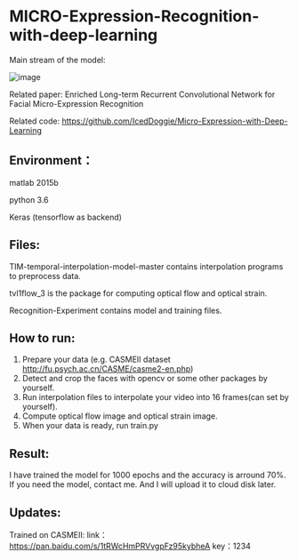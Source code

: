 # MICRO-Expression-Recognition-with-deep-learning
Main stream of the model:

![image](https://github.com/JayShaun/MICRO-Expression-Recognition-with-deep-learning/blob/master/Recognition_Experiments/model.png)

Related paper: Enriched Long-term Recurrent Convolutional Network for Facial Micro-Expression Recognition

Related code: https://github.com/IcedDoggie/Micro-Expression-with-Deep-Learning
## Environment：
matlab 2015b

python 3.6

Keras (tensorflow as backend)
## Files:
TIM-temporal-interpolation-model-master contains interpolation programs to preprocess data.

tvl1flow_3 is the package for computing optical flow and optical strain.

Recognition-Experiment contains model and training files.

## How to run:
1. Prepare your data (e.g. CASMEII dataset  http://fu.psych.ac.cn/CASME/casme2-en.php)
2. Detect and crop the faces with opencv or some other packages by yourself.
3. Run interpolation files to interpolate your video into 16 frames(can set by yourself).
4. Compute optical flow image and optical strain image.
5. When your data is ready, run train.py

## Result:
I have trained the model for 1000 epochs and the accuracy is arround 70%.
If you need the model, contact me. And I will upload it to cloud disk later.

## Updates:
Trained on CASMEII:
link：https://pan.baidu.com/s/1tRWcHmPRVvgpFz95kybheA 
 key：1234
